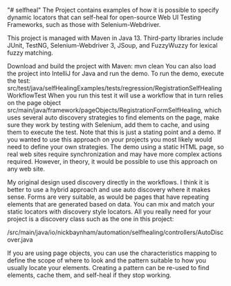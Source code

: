 "# selfheal" 
The Project contains examples of how it is possible to specify dynamic locators that can self-heal for open-source Web UI Testing Frameworks, such as those with Selenium-Webdriver.

This project is managed with Maven in Java 13. Third-party libraries include JUnit, TestNG, Selenium-Webdriver 3, JSoup, and FuzzyWuzzy for lexical fuzzy matching.

Download and build the project with Maven: mvn clean
You can also load the project into IntelliJ for Java and run the demo. To run the demo, execute the test: src/test/java/selfHealingExamples/tests/regression/RegistrationSelfHealingWorkflowTest 
When you run this test it will use a workflow that in turn relies on the page object src/main/java/framework/pageObjects/RegistrationFormSelfHealing, which uses several auto discovery strategies to find elements on the page, make sure they work by testing with Selenium, add them to cache, and using them to execute the test.
Note that this is just a stating point and a demo. If you wanted to use this approach on your projects you most likely would need to define your own strategies. The demo using a static HTML page, so real web sites require synchronization and may have more complex actions required. However, in theory, it would be possible to use this approach on any web site.

My original design used discovery directly in the workflows. I think it is better to use a hybrid approach and use auto discovery where it makes sense. Forms are very suitable, as would be pages that have repeating elements that are generated based on data. You can mix and match your static locators with discovery style locators. All you really need for your project is a discovery class such as the one in this project:

/src/main/java/io/nickbaynham/automation/selfhealing/controllers/AutoDiscover.java

If you are using page objects, you can use the characteristics mapping to define the scope of where to look and the pattern suitable to how you usually locate your elements. Creating a pattern can be re-used to find elements, cache them, and self-heal if they stop working.


